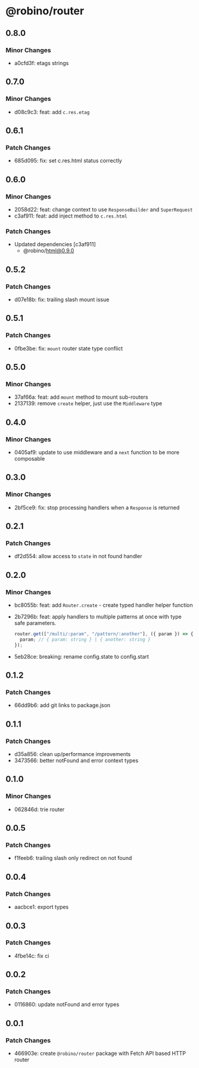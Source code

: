 # @robino/router

## 0.8.0

### Minor Changes

- a0cfd3f: etags strings

## 0.7.0

### Minor Changes

- d08c9c3: feat: add `c.res.etag`

## 0.6.1

### Patch Changes

- 685d095: fix: set c.res.html status correctly

## 0.6.0

### Minor Changes

- 2058d22: feat: change context to use `ResponseBuilder` and `SuperRequest`
- c3af911: feat: add inject method to `c.res.html`

### Patch Changes

- Updated dependencies [c3af911]
  - @robino/html@0.9.0

## 0.5.2

### Patch Changes

- d07e18b: fix: trailing slash mount issue

## 0.5.1

### Patch Changes

- 0fbe3be: fix: `mount` router state type conflict

## 0.5.0

### Minor Changes

- 37af66a: feat: add `mount` method to mount sub-routers
- 2137139: remove `create` helper, just use the `Middleware` type

## 0.4.0

### Minor Changes

- 0405af9: update to use middleware and a `next` function to be more composable

## 0.3.0

### Minor Changes

- 2bf5ce9: fix: stop processing handlers when a `Response` is returned

## 0.2.1

### Patch Changes

- df2d554: allow access to `state` in not found handler

## 0.2.0

### Minor Changes

- bc8055b: feat: add `Router.create` - create typed handler helper function
- 2b7296b: feat: apply handlers to multiple patterns at once with type safe parameters.

  ```ts
  router.get(["/multi/:param", "/pattern/:another"], ({ param }) => {
  	param; // { param: string } | { another: string }
  });
  ```

- 5eb28ce: breaking: rename config.state to config.start

## 0.1.2

### Patch Changes

- 66dd9b6: add git links to package.json

## 0.1.1

### Patch Changes

- d35a856: clean up/performance improvements
- 3473566: better notFound and error context types

## 0.1.0

### Minor Changes

- 062846d: trie router

## 0.0.5

### Patch Changes

- f1feeb6: trailing slash only redirect on not found

## 0.0.4

### Patch Changes

- aacbce1: export types

## 0.0.3

### Patch Changes

- 4fbe14c: fix ci

## 0.0.2

### Patch Changes

- 0116860: update notFound and error types

## 0.0.1

### Patch Changes

- 466903e: create `@robino/router` package with Fetch API based HTTP router
